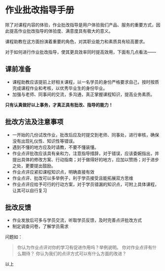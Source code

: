 # 作业批改指导手册

除了对课程内容的体验，作业批改指导是用户体验我们产品、服务的重要方式，因此提高作业批改指导的体验度、满意度具有极大的意义。

课程助教在这方面扮演着重要的角色，对其职业能力和素质具有较高要求。

对于如何进行作业批改指导，使其更具效率同时提高效用，下面有几点看法——

## 课前准备
- 课程助教应该提前上好相关课程，以一名学员的身份严格要求自己，按时按质完成课程作业和考核，以优秀毕业生的身份毕业。
- 加强与老师、同事间的交流，多沟通，真正掌握课程知识，提高业务素质。

**只有认真做好以上事务，才真正具有批改、指导的能力！**

## 批改方法及注意事项
- 一开始的几份试改作业，批改后应及时提交到老师、同事处，进行审核，确保没有出现礼仪性、知识性等错误。
- 遇到不懂的地方应及时请教，不要不懂装懂。
- 作业点评批改应该具有亲和力，注意指导措辞，对于错误，应该委婉指出，并提出具体的修改方案、行动指南；对于做得好的地方，应加以赞扬；对于进步之处，更要提出鼓励。
- 作业点评应紧扣课程知识点，明确直接有效
- 作业点评、批改可以多举例子，利于学员接受且能拓展双方思维
- 作业点评应给予可行的行动方案，对于学员错漏的知识点，可附上具体课程，让其可以自行复习

## 批改反馈
- 作业发放后可多与学员交流，听取学员反馈，及时完善点评批改方式
- 制定调查问卷，了解学员需求

问题如：

> 你认为作业点评对你的学习有促进作用吗？举例说明。
> 你对作业点评有什么期待？
> 你认为我们的点评方式可以有什么方面的改进？


以上
